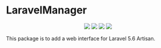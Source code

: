 # LaravelManager
<p align="center">
   	<img class="latest_stable_version_img" src="https://poser.pugx.org/adil-chbada/laravel-manager/v/stable">
    <img class="total_img" src="https://poser.pugx.org/adil-chbada/laravel-manager/downloads">
    <img class="latest_unstable_version_img" src="https://poser.pugx.org/adil-chbada/laravel-manager/v/unstable">
    <img class="license_img" src="https://poser.pugx.org/adil-chbada/laravel-manager/license">       
</p>

 

This package is to add a web interface for Laravel 5.6 Artisan.
	